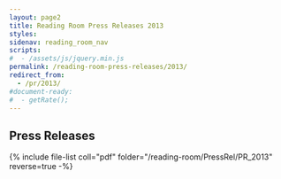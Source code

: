 ```yaml
---
layout: page2
title: Reading Room Press Releases 2013
styles:
sidenav: reading_room_nav
scripts:
#  - /assets/js/jquery.min.js
permalink: /reading-room-press-releases/2013/
redirect_from:
  - /pr/2013/
#document-ready:
#  - getRate();
---
```


## Press Releases

{% include file-list coll="pdf" folder="/reading-room/PressRel/PR_2013" reverse=true -%}

<!-- CONTENT END -->

